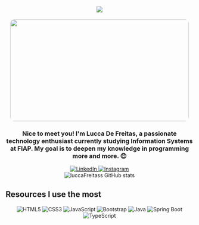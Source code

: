 <h1 align="center">
  <img src="https://readme-typing-svg.herokuapp.com?font=Fira+Code&color=00FFCC&size=30&center=true&vCenter=true&width=500&height=50&lines=Hello%2C+I'm+Lucca+De+Freitas%3B+Full+Stack+Developer%3B+Welcome">
</h1>

<div align="center">
  <img width="480" height="272" src="https://johto.legiaodosherois.com.br/wp-content/uploads/2022/02/legiao_cAB5VJkQYOFz.jpg" style="border-radius: 10px;">
</div>

<h3 align="center">Nice to meet you! I'm Lucca De Freitas, a passionate technology enthusiast currently studying Information Systems at FIAP. My goal is to deepen my knowledge in programming more and more. 😊</h3>

<div align="center">
  <a href="www.linkedin.com/in/luccafreitas">
    <img src="https://img.shields.io/badge/LinkedIn-0077B5?style=for-the-badge&logo=linkedin&logoColor=white" alt="LinkedIn">
  </a>
  <a href="https://www.instagram.com/lucca.freitass/">
    <img src="https://img.shields.io/badge/Instagram-E4405F?style=for-the-badge&logo=instagram&logoColor=white" alt="Instagram">
  </a>
</div>

<div align="center">
  <img src="https://github-readme-stats.vercel.app/api?username=luccaFreitass&count_private=true&show_icons=true&theme=dracula" alt="luccaFreitass GitHub stats">
</div>

## Resources I use the most

<div align="center">
  <img align="center" src="https://img.shields.io/badge/HTML5-E34F26?style=for-the-badge&logo=html5&logoColor=white" alt="HTML5"/>
  <img align="center" src="https://img.shields.io/badge/CSS3-1572B6?style=for-the-badge&logo=css3&logoColor=white" alt="CSS3"/>
  <img align="center" src="https://img.shields.io/badge/JavaScript-F7DF1E?style=for-the-badge&logo=javascript&logoColor=black" alt="JavaScript"/>
  <img align="center" src="https://img.shields.io/badge/Bootstrap-563D7C?style=for-the-badge&logo=bootstrap&logoColor=white" alt="Bootstrap"/>
  <img align="center" src="https://img.shields.io/badge/Java-ED8B00?style=for-the-badge&logo=java&logoColor=white" alt="Java"/>
  <img align="center" src="https://img.shields.io/badge/Spring_Boot-6DB33F?style=for-the-badge&logo=spring&logoColor=white" alt="Spring Boot"/>
  <img align="center" src="https://img.shields.io/badge/TypeScript-007ACC?style=for-the-badge&logo=typescript&logoColor=white" alt="TypeScript"/>
</div>
